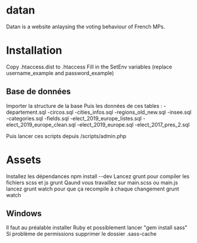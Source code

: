 # datan
 Datan is a website anlaysing the voting behaviour of French MPs.

# Installation
Copy .htaccess.dist to .htaccess
Fill in the SetEnv variables (replace username_example and password_example)

## Base de données
Importer la structure de la base
Puis les données de ces tables :
-departement.sql
-circos.sql
-cities_infos.sql
-regions_old_new.sql
-insee.sql
-categories.sql
-fields.sql
-elect_2019_europe_listes.sql
-elect_2019_europe_clean.sql
-elect_2019_europe.sql
-elect_2017_pres_2.sql

Puis lancer ces scripts depuis /scripts/admin.php

# Assets
Installez les dépendances
npm install --dev
Lancez grunt pour compiler les fichiers scss et js
grunt
Qaund vous travaillez sur main.scss ou main.js lancez grunt watch pour que ça recompile à chaque changement
grunt watch 
## Windows
Il faut au préalable installer Ruby et possiblement lancer "gem install sass"
Si problème de permissions supprimer le dossier .sass-cache